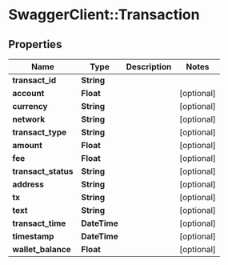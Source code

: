 # SwaggerClient::Transaction

## Properties
Name | Type | Description | Notes
------------ | ------------- | ------------- | -------------
**transact_id** | **String** |  | 
**account** | **Float** |  | [optional] 
**currency** | **String** |  | [optional] 
**network** | **String** |  | [optional] 
**transact_type** | **String** |  | [optional] 
**amount** | **Float** |  | [optional] 
**fee** | **Float** |  | [optional] 
**transact_status** | **String** |  | [optional] 
**address** | **String** |  | [optional] 
**tx** | **String** |  | [optional] 
**text** | **String** |  | [optional] 
**transact_time** | **DateTime** |  | [optional] 
**timestamp** | **DateTime** |  | [optional] 
**wallet_balance** | **Float** |  | [optional] 


